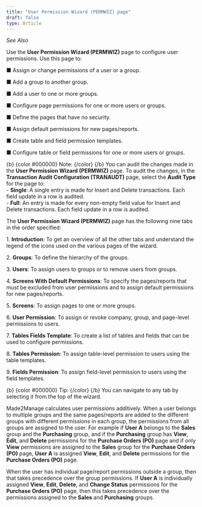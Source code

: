 ```yaml
---
title: "User Permission Wizard (PERMWIZ) page"
draft: false
type: Article 
---
```


*See Also*

Use the **User Permission Wizard (PERMWIZ)** page to configure user permissions. Use this page to:

■ Assign or change permissions of a user or a group.

■ Add a group to another group.

■ Add a user to one or more groups.

■ Configure page permissions for one or more users or groups.

■ Define the pages that have no security.

■ Assign default permissions for new pages/reports.

■ Create table and field permission templates.

■ Configure table or field permissions for one or more users or groups.

{b} {color \#000000} Note: {/color} {/b} You can audit the changes made in the **User Permission Wizard (PERMWIZ)** page. To audit the changes, in the **Transaction Audit Configuration (TRANAUDT)** page, select the **Audit Type** for the page to:  
\- **Single**: A single entry is made for Insert and Delete transactions. Each field update in a row is audited.  
\- **Full**: An entry is made for every non-empty field value for Insert and Delete transactions. Each field update in a row is audited.

The **User Permission Wizard (PERMWIZ)** page has the following nine tabs in the order specified:

1\. **Introduction**: To get an overview of all the other tabs and understand the legend of the icons used on the various pages of the wizard.

2\. **Groups**: To define the hierarchy of the groups.

3\. **Users**: To assign users to groups or to remove users from groups.

4\. **Screens With Default Permissions**: To specify the pages/reports that must be excluded from user permissions and to assign default permissions for new pages/reports.

5\. **Screens**: To assign pages to one or more groups.

6\. **User Permission**: To assign or revoke company, group, and page-level permissions to users.

7\. **Tables Fields Template**: To create a list of tables and fields that can be used to configure permissions.

8\. **Tables Permission**: To assign table-level permission to users using the table templates.

9\. **Fields Permission**: To assign field-level permission to users using the field templates.

{b} {color \#000000} Tip: {/color} {/b} You can navigate to any tab by selecting it from the top of the wizard.

Made2Manage calculates user permissions additively. When a user belongs to multiple groups and the same pages/reports are added to the different groups with different permissions in each group, the permissions from all groups are assigned to the user. For example if **User A** belongs to the **Sales** group and the **Purchasing** group, and if the **Purchasing** group has **View**, **Edit**, and **Delete** permissions for the **Purchase Orders (PO)** page and if only **View** permissions are assigned to the **Sales** group for the **Purchase Orders (PO)** page, **User A** is assigned **View**, **Edit**, and **Delete** permissions for the **Purchase Orders (PO)** page.

When the user has individual page/report permissions outside a group, then that takes precedence over the group permissions. If **User A** is individually assigned **View**, **Edit**, **Delete**, and **Change Status** permissions for the **Purchase Orders (PO)** page, then this takes precedence over the permissions assigned to the **Sales** and **Purchasing** groups.
